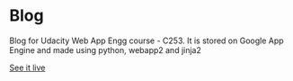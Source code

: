 # Blog
Blog for Udacity Web App Engg course - C253. It is stored on Google App Engine and made using python, webapp2 and jinja2

[See it live](http://blog-11.appspot.com)
